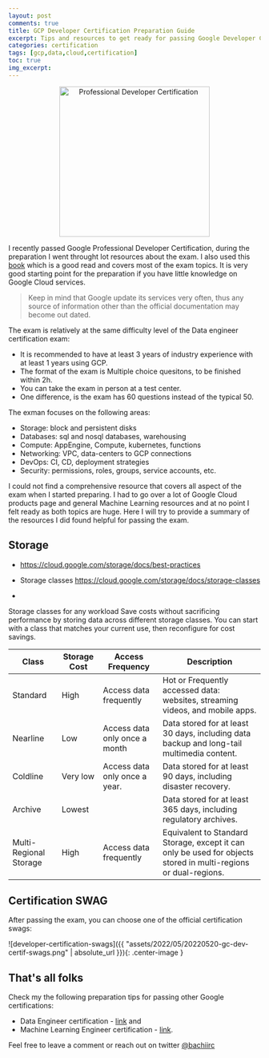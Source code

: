 ```yaml
---
layout: post
comments: true
title: GCP Developer Certification Preparation Guide
excerpt: Tips and resources to get ready for passing Google Developer Certification.
categories: certification
tags: [gcp,data,cloud,certification]
toc: true
img_excerpt:
---
```


<center><img alt="Professional Developer Certification" src='https://badges.images.credential.net/1548352102758.png' width='300' height='300'></center>


I recently passed Google Professional Developer Certification, during the preparation I went throught lot resources about the exam. I also used this [book](https://www.amazon.com/Google-Cloud-Certified-Professional-Developer/dp/1800560990) which is a good read and covers most of the exam topics. It is very good starting point for the preparation if you have little knowledge on Google Cloud services.

> Keep in mind that Google update its services very often, thus any source of information other than the official documentation may become out dated.

The exam is relatively at the same difficulty level of the Data engineer certification exam:
- It is recommended to have at least 3 years of industry experience with at least 1 years using GCP.
- The format of the exam is Multiple choice quesitons, to be finished within 2h.
- You can take the exam in person at a test center.
- One difference, is the exam has 60 questions instead of the typical 50.

The exman focuses on the following areas:
- Storage: block and persistent disks
- Databases: sql and nosql databases, warehousing
- Compute: AppEngine, Compute, kubernetes, functions
- Networking: VPC, data-centers to GCP connections
- DevOps: CI, CD, deployment strategies
- Security: permissions, roles, groups, service accounts, etc.

I could not find a comprehensive resource that covers all aspect of the exam when I started preparing. I had to go over a lot of Google Cloud products page and general Machine Learning resources and at no point I felt ready as both topics are huge. Here I will try to provide a summary of the resources I did found helpful for passing the exam.

## Storage
- https://cloud.google.com/storage/docs/best-practices


- Storage classes https://cloud.google.com/storage/docs/storage-classes

- 

Storage classes for any workload
Save costs without sacrificing performance by storing data across different storage classes. You can start with a class that matches your current use, then reconfigure for cost savings.

|Class | Storage Cost | Access Frequency | Description |
| - | - | - | - |
|Standard | High | Access data frequently | Hot or Frequently accessed data: websites, streaming videos, and mobile apps.|
|Nearline | Low | Access data only once a month | Data stored for at least 30 days, including data backup and long-tail multimedia content.|
|Coldline | Very low | Access data only once a year. | Data stored for at least 90 days, including disaster recovery.|
|Archive | Lowest | | Data stored for at least 365 days, including regulatory archives.|
| Multi-Regional Storage| High | Access data frequently | Equivalent to Standard Storage, except it can only be used for objects stored in multi-regions or dual-regions. |


## Certification SWAG
After passing the exam, you can choose one of the official certification swags:

![developer-certification-swags]({{ "assets/2022/05/20220520-gc-dev-certif-swags.png" | absolute_url }}){: .center-image }

## That's all folks
Check my the following preparation tips for passing other Google certifications:
- Data Engineer certification - [link](https://dzlab.github.io/certification/2021/12/04/gcp-data-engineer-prep/) and
- Machine Learning Engineer certification - [link](https://dzlab.github.io/certification/2022/01/08/gcp-ml-engineer-prep/).

Feel free to leave a comment or reach out on twitter [@bachiirc](https://twitter.com/bachiirc)